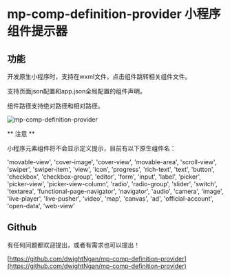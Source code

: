 # mp-comp-definition-provider 小程序组件提示器

## 功能

开发原生小程序时，支持在wxml文件，点击组件跳转相关组件文件。

支持页面json配置和app.json全局配置的组件声明。

组件路径支持绝对路径和相对路径。

![mp-comp-definition-provider](https://miniprogram.bestloven.cn/asset/images/feichanglihai.gif)

** 注意 **

小程序元素组件将不会显示定义提示，目前有以下原生组件名：

'movable-view', 'cover-image', 'cover-view', 'movable-area', 'scroll-view', 'swiper', 'swiper-item', 'view', 'icon', 'progress', 'rich-text', 'text', 'button', 'checkbox', 'checkbox-group', 'editor', 'form', 'input', 'label', 'picker', 'picker-view', 'picker-view-column', 'radio', 'radio-group', 'slider', 'switch', 'textarea', 'functional-page-navigator', 'navigator', 'audio', 'camera', 'image', 'live-player', 'live-pusher', 'video', 'map', 'canvas', 'ad', 'official-account', 'open-data', 'web-view'

## Github

有任何问题都欢迎提出，或者有需求也可以提出！

[https://github.com/dwightNgan/mp-comp-definition-provider](https://github.com/dwightNgan/mp-comp-definition-provider)